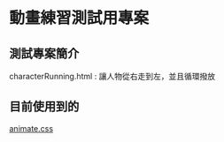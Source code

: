 # 動畫練習測試用專案
## 測試專案簡介

characterRunning.html : 讓人物從右走到左，並且循環撥放

## 目前使用到的

[animate.css](https://animate.style/)
